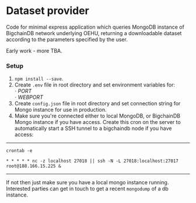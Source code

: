 # Dataset provider

Code for minimal express application which queries MongoDB instance of BigchainDB network underlying OEHU, returning a downloadable dataset according to the parameters specified by the user.

Early work - more TBA.

### Setup
1. `npm install --save`. </br>
2. Create `.env` file in root directory and set environment variables for: </br>
⋅ _PORT_ </br>
⋅ _WEBPORT_
3. Create `config.json` file in root directory and set connection string for Mongo instance for use in production. 
4. Make sure you're connected either to local MongoDB, or BigchainDB Mongo instance if you have access.
Create this cron on the server to automatically start a SSH tunnel to a bigchaindb node if you have access:
____
    crontab -e

    * * * * * nc -z localhost 27018 || ssh -N -L 27018:localhost:27017 root@188.166.15.225 &
____
If not then just make sure you have a local mongo instance running. Interested parties can get in touch to get a recent `mongodump` of a db instance.
